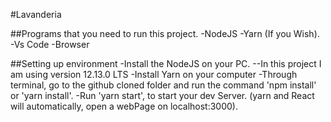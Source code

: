#Lavanderia

##Programs that you need to run this project.
-NodeJS
-Yarn (If you Wish).
-Vs Code
-Browser

##Setting up environment
-Install the NodeJS on your PC.
--In this project I am using version 12.13.0 LTS
-Install Yarn on your computer
-Through terminal, go to the github cloned folder and run the command 'npm install' or 'yarn install'.
-Run 'yarn start', to start your dev Server. (yarn and React will automatically, open a webPage on localhost:3000).